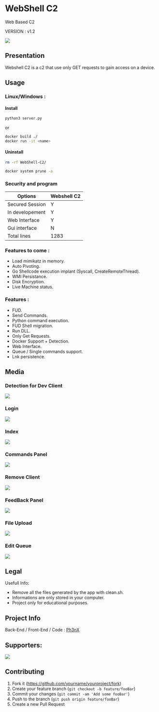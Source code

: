# WebShell C2
Web Based C2

VERSION : v1.2

![](./readme_img/home.png)


## Presentation

Webshell C2 is a c2 that use only GET requests to gain access on a device.

## Usage

### Linux/Windows :

#### Install
```sh
python3 server.py
```
or
```sh
docker build ./
docker run -it <name>
```
#### Uninstall
```sh
rm -rf WebShell-C2/
```
```sh
docker system prune -a
```

### Security and program

|  Options   | Webshell C2 |
|------------|-----------------|
| Secured Session | Y       |
| In developement    | Y       |
| Web Interface   | Y       |
|Gui interface | N |
|Total lines | 1283 |


### Features to come :

* Load mimikatz in memory.
* Auto Pivoting.
* Go Shellcode execution implant (Syscall, CreateRemoteThread).
* WMI Persistance.
* Disk Encryption.
* Live Machine status.


### Features :

* FUD.
* Send Commands.
* Python command execution.
* FUD Shell migration.
* Run DLL.
* Only Get Requests.
* Docker Support + Detection.
* Web Interface.
* Queue / Single commands support.
* Lnk persistence.


## Media
### Detection for Dev Client
![](./readme_img/scan.png)

### Login
![](./readme_img/login.png)

### Index
![](./readme_img/site1.png)

### Commands Panel
![](./readme_img/site2.png)

### Remove Client
![](./readme_img/site3.png)

### FeedBack Panel
![](./readme_img/site4.png)

### File Upload
![](./readme_img/site5.png)

### Edit Queue
![](./readme_img/site6.png)

## Legal

Usefull Info:
* Remove all the files generated by the app with clean.sh.
* Informations are only stored in your computer.
* Project only for educational purposes.

## Project Info

Back-End / Front-End / Code : [Ph3nX](https://github.com/Ph3nX-Z)

## Supporters:
[![](https://reporoster.com/stars/dark/ph3nx-Z/WebShell-C2)](https://github.com/Ph3nX-Z/WebShell-C2/stargazers)

## Contributing

1. Fork it (<https://github.com/yourname/yourproject/fork>)
2. Create your feature branch (`git checkout -b feature/fooBar`)
3. Commit your changes (`git commit -am 'Add some fooBar'`)
4. Push to the branch (`git push origin feature/fooBar`)
5. Create a new Pull Request
